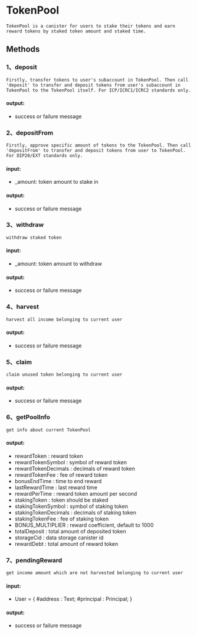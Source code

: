 # TokenPool

    TokenPool is a canister for users to stake their tokens and earn reward tokens by staked token amount and staked time.
    
## Methods

### 1、deposit
    Firstly, transfer tokens to user's subaccount in TokenPool. Then call 'deposit' to transfer and deposit tokens from user's subaccount in TokenPool to the TokenPool itself. For ICP/ICRC1/ICRC2 standards only.
#### output:
- success or failure message


### 2、depositFrom

    Firstly, approve specific amount of tokens to the TokenPool. Then call 'depositFrom' to transfer and deposit tokens from user to TokenPool. For DIP20/EXT standards only.
#### input:
- _amount: token amount to stake in

#### output:
- success or failure message

### 3、withdraw
    withdraw staked token

#### input:
- _amount: token amount to withdraw

#### output:
- success or failure message


### 4、harvest
    harvest all income belonging to current user
    
#### output:
- success or failure message

### 5、claim
    claim unused token belonging to current user

#### output:
- success or failure message


### 6、getPoolInfo
    get info about current TokenPool
#### output:
- rewardToken : reward token
- rewardTokenSymbol : symbol of reward token
- rewardTokenDecimals : decimals of reward token
- rewardTokenFee : fee of reward token
- bonusEndTime : time to end reward
- lastRewardTime : last reward time
- rewardPerTime : reward token amount per second
- stakingToken : token should be staked
- stakingTokenSymbol : symbol of staking token
- stakingTokenDecimals : decimals of staking token
- stakingTokenFee : fee of staking token
- BONUS_MULTIPLIER : reward coefficient, default to 1000
- totalDeposit : total amount of deposited token
- storageCid : data storage canister id
- rewardDebt : total amount of reward token

### 7、pendingReward
    get income amount which are not harvested belonging to current user
#### input:
- User = { #address : Text; #principal : Principal; }

#### output:
- success or failure message





    
    